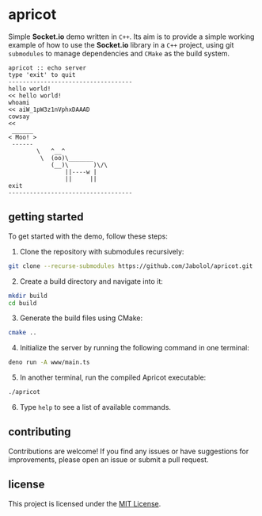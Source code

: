 # apricot

Simple **Socket.io** demo written in `C++`. Its aim is to provide a simple
working example of how to use the **Socket.io** library in a `C++` project,
using git `submodules` to manage dependencies and `CMake` as the build system.

```
apricot :: echo server
type 'exit' to quit
-----------------------------------
hello world!
<< hello world!
whoami
<< aiW_1pW3z1nVphxDAAAD
cowsay
<< 
 ______
< Moo! >
 ------
        \   ^__^
         \  (oo)\_______
            (__)\       )\/\
                ||----w |
                ||     ||
exit
-----------------------------------
```

## getting started

To get started with the demo, follow these steps:

1. Clone the repository with submodules recursively:

```bash
git clone --recurse-submodules https://github.com/Jabolol/apricot.git .
```

2. Create a build directory and navigate into it:

```bash
mkdir build
cd build
```

3. Generate the build files using CMake:

```bash
cmake ..
```

4. Initialize the server by running the following command in one terminal:

```bash
deno run -A www/main.ts
```

5. In another terminal, run the compiled Apricot executable:

```bash
./apricot
```

6. Type `help` to see a list of available commands.

## contributing

Contributions are welcome! If you find any issues or have suggestions for
improvements, please open an issue or submit a pull request.

## license

This project is licensed under the [MIT License](LICENSE).
